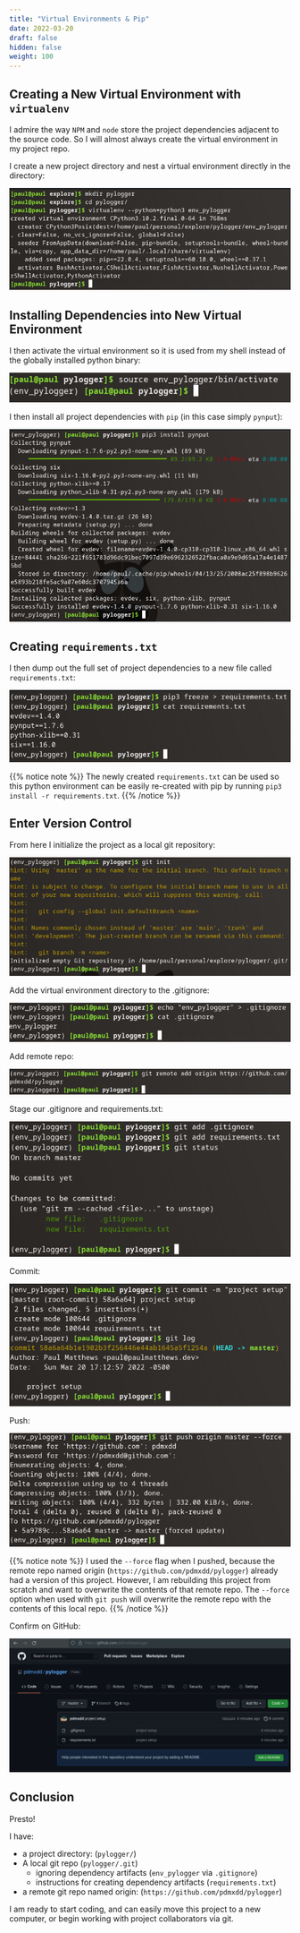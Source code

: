 ```yaml
---
title: "Virtual Environments & Pip"
date: 2022-03-20
draft: false
hidden: false
weight: 100
---
```


## Creating a New Virtual Environment with `virtualenv`

I admire the way `NPM` and `node` store the project dependencies adjacent to the source code. So I will almost always create the virtual environment in my project repo.

I create a new project directory and nest a virtual environment directly in the directory:

![Create a Virtual Environment](pictures/create-virtualenv.png)

## Installing Dependencies into New Virtual Environment

I then activate the virtual environment so it is used from my shell instead of the globally installed python binary:

![Activate Virtual Environment](pictures/activate-virtual-environment.png)

I then install all project dependencies with `pip` (in this case simply `pynput`):

![Install Dependencies into Virtual Environment](pictures/pip3-install-pynput.png)

## Creating `requirements.txt`

I then dump out the full set of project dependencies to a new file called `requirements.txt`:

![Create requirements.txt](pictures/create-requirements.png)

{{% notice note %}}
The newly created `requirements.txt` can be used so this python environment can be easily re-created with pip by running `pip3 install -r requirements.txt`.
{{% /notice %}}

## Enter Version Control

From here I initialize the project as a local git repository:

![Initialize local git repo](pictures/git-init.png)

Add the virtual environment directory to the .gitignore:

![Add Virtual Environment Directory to gitignore](pictures/echo-env-pylogger-gitignore.png)

Add remote repo:

![Add remote repo](pictures/git-add-remote.png)

Stage our .gitignore and requirements.txt:

![Add to staging](pictures/git-stage.png)

Commit:

![Commit](pictures/git-commit.png)

Push:

![Push](pictures/git-push.png)

{{% notice note %}}
I used the `--force` flag when I pushed, because the remote repo named origin (`https://github.com/pdmxdd/pylogger`) already had a version of this project. However, I am rebuilding this project from scratch and want to overwrite the contents of that remote repo. The `--force` option when used with `git push` will overwrite the remote repo with the contents of this local repo.
{{% /notice %}}

Confirm on GitHub:

![Confirm on GitHub](pictures/github-confirm.png)

## Conclusion

Presto! 

I have:

- a project directory: (`pylogger/`)
- A local git repo (`pylogger/.git`)
  - ignoring dependency artifacts (`env_pylogger` via `.gitignore`)
  - instructions for creating dependency artifacts (`requirements.txt`)
- a remote git repo named origin: (`https://github.com/pdmxdd/pylogger`)

I am ready to start coding, and can easily move this project to a new computer, or begin working with project collaborators via git.